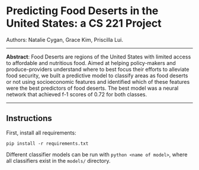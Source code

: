# Predicting Food Deserts in the United States: a CS 221 Project
Authors: Natalie Cygan, Grace Kim, Priscilla Lui. 

---

**Abstract**: Food Deserts are regions of the United States with limited access to affordable and nutritious food. Aimed at helping policy-makers and produce-providers understand where to best focus their efforts to alleviate food security, we built a predictive model to classify areas as food deserts or not using socioeconomic features and identified which of these features were the best predictors of food deserts. The best model was a neural network that achieved f-1 scores of 0.72 for both classes.

---

## Instructions

First, install all requirements:
```
pip install -r requirements.txt
```

Different classifier models can be run with `python <name of model>`, where all classifiers exist in the `models/` directory.
